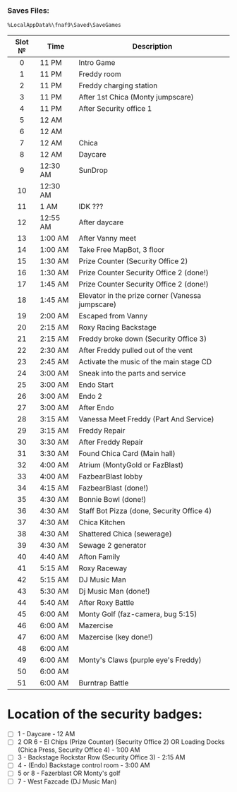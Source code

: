 ### Saves Files:
```
%LocalAppData%\fnaf9\Saved\SaveGames
```

| Slot № | Time | Description |
|:---:|---|---|
| 0 | 11 PM | Intro Game |
| 1 | 11 PM | Freddy room |
| 2 | 11 PM | Freddy charging station |
| 3 | 11 PM | After 1st Chica (Monty jumpscare)  |
| 4 | 11 PM | After Security office 1 |
| 5 | 12 AM |  |
| 6 | 12 AM |  |
| 7 | 12 AM | Chica |
| 8 | 12 AM | Daycare |
| 9 | 12:30 AM | SunDrop |
| 10 | 12:30 AM |  |
| 11 | 1 AM | IDK ??? |
| 12 | 12:55 AM | After daycare |
| 13 | 1:00 AM | After Vanny meet |
| 14 | 1:00 AM | Take Free MapBot, 3 floor |
| 15 | 1:30 AM | Prize Counter (Security Office 2) |
| 16 | 1:30 AM | Prize Counter Security Office 2 (done!) |
| 17 | 1:45 AM | Prize Counter Security Office 2 (done!) |
| 18 | 1:45 AM | Elevator in the prize corner (Vanessa jumpscare) |
| 19 | 2:00 AM | Escaped from Vanny |
| 20 | 2:15 AM | Roxy Racing Backstage |
| 21 | 2:15 AM | Freddy broke down (Security Office 3) |
| 22 | 2:30 AM | After Freddy pulled out of the vent |
| 23 | 2:45 AM | Activate the music of the main stage CD |
| 24 | 3:00 AM | Sneak into the parts and service |
| 25 | 3:00 AM | Endo Start |
| 26 | 3:00 AM | Endo 2 |
| 27 | 3:00 AM | After Endo |
| 28 | 3:15 AM | Vanessa Meet Freddy (Part And Service) |
| 29 | 3:15 AM | Freddy Repair |
| 30 | 3:30 AM | After Freddy Repair |
| 31 | 3:30 AM | Found Chica Card (Main hall) |
| 32 | 4:00 AM | Atrium (MontyGold or FazBlast) |
| 33 | 4:00 AM | FazbearBlast lobby |
| 34 | 4:15 AM | FazbearBlast (done!) |
| 35 | 4:30 AM | Bonnie Bowl (done!) |
| 36 | 4:30 AM | Staff Bot Pizza (done, Security Office 4) |
| 37 | 4:30 AM | Chica Kitchen |
| 38 | 4:30 AM | Shattered Chica (sewerage) |
| 39 | 4:30 AM | Sewage 2 generator  |
| 40 | 4:40 AM | Afton Family |
| 41 | 5:15 AM | Roxy Raceway |
| 42 | 5:15 AM | DJ Music Man |
| 43 | 5:30 AM | Dj Music Man (done!) |
| 44 | 5:40 AM | After Roxy Battle |
| 45 | 6:00 AM | Monty Golf (faz-camera, bug 5:15) |
| 46 | 6:00 AM | Mazercise |
| 47 | 6:00 AM | Mazercise (key done!) |
| 48 | 6:00 AM |  |
| 49 | 6:00 AM | Monty's Claws (purple eye's Freddy) |
| 50 | 6:00 AM |  |
| 51 | 6:00 AM | Burntrap Battle |

# Location of the security badges:
- [ ] 1 - Daycare - 12 AM
- [ ] 2 OR 6 - El Chips (Prize Counter) (Security Office 2) OR Loading Doсks (Chica Press, Security Office 4) - 1:00 AM
- [ ] 3 - Backstage Rockstar Row (Security Office 3) - 2:15 AM
- [ ] 4 - (Endo) Backstage control room - 3:00 AM
- [ ] 5 or 8 - Fazerblast OR Monty's golf
- [ ] 7 - West Fazcade (DJ Music Man)
